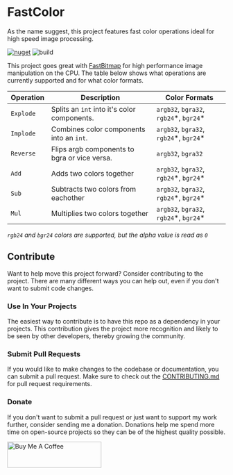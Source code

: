 # FastColor
As the name suggest, this project features fast color operations ideal for high speed image processing. 

[![nuget](https://img.shields.io/nuget/v/Hazdryx.FastColor.svg)](https://www.nuget.org/packages/Hazdryx.FastColor/)
![build](https://github.com/hazdryx/FastColor/actions/workflows/publish.yml/badge.svg)

This project goes great with [FastBitmap](http://github.com/hazdryx/FastBitmap) for high performance image manipulation on the CPU. The table below shows what operations are currently supported and for what color formats.

| Operation | Description                                  | Color Formats                            |
| --------- | -------------------------------------------- | ---------------------------------------- |
| `Explode` | Splits an `int` into it's color components.  | `argb32`, `bgra32`, `rgb24`\*, `bgr24`\* |
| `Implode` | Combines color components into an `int`.     | `argb32`, `bgra32`, `rgb24`\*, `bgr24`\* |
| `Reverse` | Flips argb components to bgra or vice versa. | `argb32`, `bgra32`                       |
| `Add`     | Adds two colors together                     | `argb32`, `bgra32`, `rgb24`\*, `bgr24`\* |
| `Sub`     | Subtracts two colors from eachother          | `argb32`, `bgra32`, `rgb24`\*, `bgr24`\* |
| `Mul`     | Multiplies two colors together               | `argb32`, `bgra32`, `rgb24`\*, `bgr24`\* |

*`rgb24` and `bgr24` colors are supported, but the alpha value is read as `0`*

## Contribute
Want to help move this project forward? Consider contributing to the project. There are many different ways you can help out, even if you don't want to submit code changes.

### Use In Your Projects
The easiest way to contribute is to have this repo as a dependency in your projects. This contribution gives the project more recognition and likely to be seen by other developers, thereby growing the community.

### Submit Pull Requests
If you would like to make changes to the codebase or documentation, you can submit a pull request. Make sure to check out the [CONTRIBUTING.md](./CONTRIBUTING.md) for pull request requirements.

### Donate
If you don't want to submit a pull request or just want to support my work further, consider sending me a donation. Donations help me spend more time on open-source projects so they can be of the highest quality possible.

<a href="https://www.buymeacoffee.com/hazdryx" target="_blank"><img src="https://cdn.buymeacoffee.com/buttons/v2/default-violet.png" alt="Buy Me A Coffee" style="height: 60px !important;width: 217px !important;" ></a>
